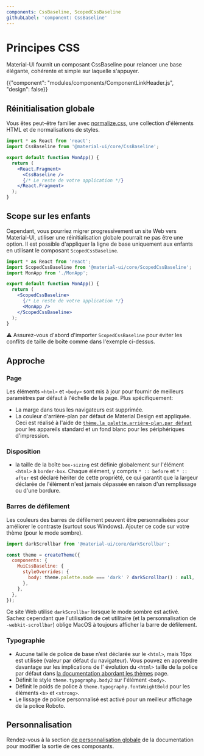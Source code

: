 ```yaml
---
components: CssBaseline, ScopedCssBaseline
githubLabel: 'component: CssBaseline'
---
```


# Principes CSS

<p class="description">Material-UI fournit un composant CssBaseline pour relancer une base élégante, cohérente et simple sur laquelle s'appuyer.</p>

{{"component": "modules/components/ComponentLinkHeader.js", "design": false}}

## Réinitialisation globale

Vous êtes peut-être familier avec [normalize.css](https://github.com/necolas/normalize.css), une collection d'éléments HTML et de normalisations de styles.

```jsx
import * as React from 'react';
import CssBaseline from '@material-ui/core/CssBaseline';

export default function MonApp() {
  return (
    <React.Fragment>
      <CssBaseline />
      {/* Le reste de votre application */}
    </React.Fragment>
  );
}

```

## Scope sur les enfants

Cependant, vous pourriez migrer progressivement un site Web vers Material-UI, utiliser une réinitialisation globale pourrait ne pas être une option. Il est possible d'appliquer la ligne de base uniquement aux enfants en utilisant le composant `ScopedCssBaseline`.

```jsx
import * as React from 'react';
import ScopedCssBaseline from '@material-ui/core/ScopedCssBaseline';
import MonApp from './MonApp';

export default function MonApp() {
  return (
    <ScopedCssBaseline>
      {/* Le reste de votre application */}
      <MonApp />
    </ScopedCssBaseline>
  );
}
```

⚠ Assurez-vous d'abord d'importer `ScopedCssBaseline` pour éviter les conflits de taille de boîte comme dans l'exemple ci-dessus.

## Approche

### Page

Les éléments `<html>` et `<body>` sont mis à jour pour fournir de meilleurs paramètres par défaut à l'échelle de la page. Plus spécifiquement:

- La marge dans tous les navigateurs est supprimée.
- La couleur d'arrière-plan par défaut de Material Design est appliquée. Ceci est réalisé à l'aide de [`thème.la palette.arrière-plan.par défaut`](/customization/default-theme/?expand-path=$.palette.background) pour les appareils standard et un fond blanc pour les périphériques d'impression.

### Disposition

- la taille de la boîte `box-sizing` est définie globalement sur l'élément `<html>` à `border-box`. Chaque élément, y compris `* :: before` et `* :: after` est déclaré hériter de cette propriété, ce qui garantit que la largeur déclarée de l'élément n'est jamais dépassée en raison d'un remplissage ou d'une bordure.

### Barres de défilement

Les couleurs des barres de défilement peuvent être personnalisées pour améliorer le contraste (surtout sous Windows). Ajouter ce code sur votre thème (pour le mode sombre).

```jsx
import darkScrollbar from '@material-ui/core/darkScrollbar';

const theme = createTheme({
  components: {
    MuiCssBaseline: {
      styleOverrides: {
        body: theme.palette.mode === 'dark' ? darkScrollbar() : null,
      },
    },
  },
});
```

Ce site Web utilise `darkScrollbar` lorsque le mode sombre est activé. Sachez cependant que l'utilisation de cet utilitaire (et la personnalisation de `-webkit-scrollbar`) oblige MacOS à toujours afficher la barre de défilement.

### Typographie

- Aucune taille de police de base n’est déclarée sur le `<html>`, mais 16px est utilisée (valeur par défaut du navigateur). Vous pouvez en apprendre davantage sur les implications de l' évolution du `<html>` taille de la police par défaut dans [la documentation abordant les thèmes](/customization/typography/#typography-html-font-size) page.
- Définit le style `theme.typography.body2` sur l'élément `<body>`.
- Définit le poids de police à `theme.typography.fontWeightBold` pour les éléments `<b>` et `<strong>`.
- Le lissage de police personnalisé est activé pour un meilleur affichage de la police Roboto.

## Personnalisation

Rendez-vous à la section [de personnalisation globale](/customization/how-to-customize/#5-global-css-override) de la documentation pour modifier la sortie de ces composants.
